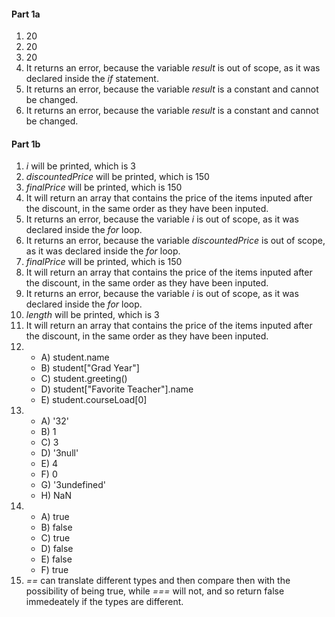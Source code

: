 #### Part 1a

1. 20
2. 20
3. 20
4. It returns an error, because the variable *result* is out of scope, as it was declared inside the *if* statement.
5. It returns an error, because the variable *result* is a constant and cannot be changed.
6. It returns an error, because the variable *result* is a constant and cannot be changed.

#### Part 1b

1. *i* will be printed, which is 3
2. *discountedPrice* will be printed, which is 150
3. *finalPrice* will be printed, which is 150
4. It will return an array that contains the price of the items inputed after the discount, in the same order as they have been inputed.
5. It returns an error, because the variable *i* is out of scope, as it was declared inside the *for* loop.
6. It returns an error, because the variable *discountedPrice* is out of scope, as it was declared inside the *for* loop.
7. *finalPrice* will be printed, which is 150
8. It will return an array that contains the price of the items inputed after the discount, in the same order as they have been inputed.
9. It returns an error, because the variable *i* is out of scope, as it was declared inside the *for* loop.
10. *length* will be printed, which is 3
11. It will return an array that contains the price of the items inputed after the discount, in the same order as they have been inputed.
12. - A) student.name
    - B) student["Grad Year"]
    - C) student.greeting()
    - D) student["Favorite Teacher"].name
    - E) student.courseLoad[0]
13. - A) '32'
    - B) 1
    - C) 3
    - D) '3null'
    - E) 4
    - F) 0
    - G) '3undefined'
    - H) NaN
14. - A) true
    - B) false
    - C) true
    - D) false
    - E) false
    - F) true
15. *==* can translate different types and then compare then with the possibility of being true, while *===* will not, and so return false immedeately if the types are different.
